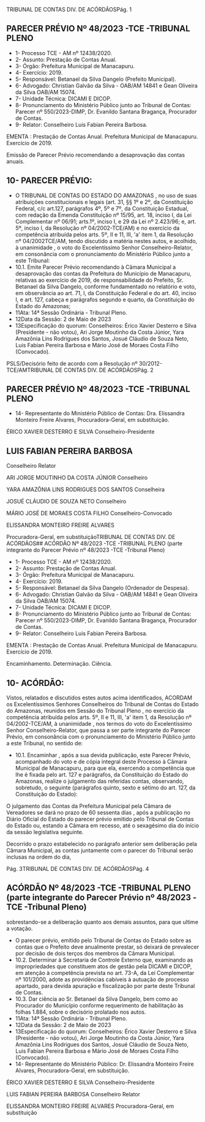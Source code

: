 TRIBUNAL DE CONTAS DIV. DE ACÓRDÃOSPág. 1

## PARECER PRÉVIO Nº 48/2023 -TCE -TRIBUNAL PLENO

- 1- Processo TCE - AM nº 12438/2020.
- 2- Assunto: Prestação de Contas Anual.
- 3- Órgão: Prefeitura Municipal de Manacapuru.
- 4- Exercício: 2019.
- 5- Responsável: Betanael da Silva Dangelo (Prefeito Municipal).
- 6- Advogado: Christian  Galvão  da  Silva  -  OAB/AM  14841  e  Gean  Oliveira  da  Silva  OAB/AM 15074.
- 7- Unidade Técnica: DICAMI E DICOP.
- 8- Pronunciamento  do  Ministério  Público  junto  ao  Tribunal  de  Contas: Parecer  nº 550/2023-DIMP, Dr. Evanildo Santana Bragança, Procurador de Contas.
- 9- Relator: Conselheiro Luis Fabian Pereira Barbosa.

EMENTA :  Prestação  de  Contas  Anual.    Prefeitura Municipal de Manacapuru.  Exercício de 2019.

Emissão de Parecer Prévio recomendando a desaprovação das contas anuais.

## 10-  PARECER PRÉVIO:

- O  TRIBUNAL  DE  CONTAS  DO  ESTADO  DO  AMAZONAS ,  no  uso  de  suas atribuições constitucionais e legais (art. 31, §§ 1º e 2º, da Constituição Federal, c/c art.127, parágrafos 4º, 5º e 7º, da Constituição Estadual, com redação da Emenda Constituição nº 15/95,  art.  18,  inciso  I,  da  Lei  Complementar  nº  06/91;  arts.1º,  inciso  I,  e  29  da  Lei  nº 2.423/96;  e,  art.  5º,  inciso  I,  da  Resolução  nº  04/2002-TCE/AM)  e  no  exercício  da competência  atribuída  pelos  arts.  5º,  II  e  11,  III,  'a'  item  1,  da  Resolução  nº  04/2002TCE/AM, tendo discutido a matéria nestes autos, e acolhido, à unanimidade ,  o  voto  do Excelentíssimo Senhor Conselheiro-Relator, em consonância com o pronunciamento do Ministério Público junto a este Tribunal:
- 10.1.  Emite Parecer Prévio recomendando à Câmara Municipal a desaprovação das contas da Prefeitura do Município de Manacapuru, relativas  ao  exercício  de  2019,  de  responsabilidade  do  Prefeito, Sr. Betanael da Silva Dangelo, conforme fundamentado no relatório e voto, em observância ao art. 71, I, da Constituição Federal e do art. 40, inciso I, e art. 127, cabeça e parágrafos segundo e quarto, da Constituição do Estado do Amazonas;
- 11Ata: 14ª Sessão Ordinária - Tribunal Pleno.
- 12Data da Sessão: 2 de Maio de 2023
- 13Especificação do quorum: Conselheiros: Érico Xavier Desterro e Silva (Presidente - não votou), Ari Jorge Moutinho da Costa Júnior, Yara Amazônia Lins Rodrigues dos Santos, Josué Cláudio de Souza Neto, Luis Fabian Pereira Barbosa e Mário José de Moraes Costa Filho (Convocado).

PSLS/Decisório feito de acordo com a Resolução nº 30/2012-TCE/AMTRIBUNAL DE CONTAS DIV. DE ACÓRDÃOSPág. 2

## PARECER PRÉVIO Nº 48/2023 -TCE -TRIBUNAL PLENO

- 14-  Representante do Ministério Público de Contas: Dra. Elissandra Monteiro Freire Alvares, Procuradora-Geral, em substituição.

ÉRICO XAVIER DESTERRO E SILVA Conselheiro-Presidente

## LUIS FABIAN PEREIRA BARBOSA

Conselheiro Relator

ARI JORGE MOUTINHO DA COSTA JÚNIOR Conselheiro

YARA AMAZÔNIA LINS RODRIGUES DOS SANTOS Conselheira

JOSUÉ CLÁUDIO DE SOUZA NETO Conselheiro

MÁRIO JOSÉ DE MORAES COSTA FILHO Conselheiro-Convocado

ELISSANDRA MONTEIRO FREIRE ALVARES

Procuradora-Geral, em substituiçãoTRIBUNAL DE CONTAS DIV. DE ACÓRDÃOS## ACÓRDÃO Nº 48/2023 -TCE -TRIBUNAL PLENO (parte integrante do Parecer Prévio nº 48/2023 -TCE -Tribunal Pleno)

- 1- Processo TCE - AM nº 12438/2020.
- 2- Assunto: Prestação de Contas Anual.
- 3- Órgão: Prefeitura Municipal de Manacapuru.
- 4- Exercício: 2019.
- 5- Responsável: Betanael da Silva Dangelo (Ordenador de Despesa).
- 6- Advogado: Christian  Galvão  da  Silva  -  OAB/AM  14841  e  Gean  Oliveira  da  Silva  OAB/AM 15074.
- 7- Unidade Técnica: DICAMI E DICOP.
- 8- Pronunciamento  do  Ministério  Público  junto  ao  Tribunal  de  Contas: Parecer  nº 550/2023-DIMP, Dr. Evanildo Santana Bragança, Procurador de Contas.
- 9- Relator: Conselheiro Luis Fabian Pereira Barbosa.

EMENTA :  Prestação  de  Contas  Anual.    Prefeitura Municipal de Manacapuru. Exercício de 2019.

Encaminhamento. Determinação. Ciência.

## 10-  ACÓRDÃO:

Vistos, relatados e discutidos estes autos acima identificados, ACORDAM os Excelentíssimos Senhores Conselheiros do Tribunal de Contas do Estado do Amazonas, reunidos em Sessão do Tribunal Pleno , no exercício da competência atribuída pelos arts. 5º, II e 11, III, 'a' item 1, da Resolução nº 04/2002-TCE/AM, à unanimidade , nos termos do voto do Excelentíssimo Senhor Conselheiro-Relator, que passa a ser parte integrante do Parecer Prévio, em consonância com o pronunciamento do Ministério Público junto a este Tribunal, no sentido de:

- 10.1.  Encaminhar , após  a  sua  devida  publicação,  este  Parecer  Prévio, acompanhado do voto  e  de  cópia  integral  deste  Processo  à  Câmara Municipal de Manacapuru, para que ela, exercendo a competência que lhe é fixada pelo art. 127 e parágrafos, da Constituição do Estado do Amazonas,  realize  o  julgamento  das  referidas  contas,  observando, sobretudo, o seguinte (parágrafos quinto, sexto e sétimo do art. 127, da Constituição do Estado):

O julgamento das Contas da Prefeitura Municipal pela Câmara de Vereadores se dará no prazo de 60 sessenta dias , após a publicação no Diário Oficial do Estado do parecer prévio emitido pelo Tribunal de Contas do Estado ou, estando a Câmara em recesso, até o sexagésimo dia do início da sessão legislativa seguinte.

Decorrido  o  prazo  estabelecido  no  parágrafo  anterior  sem deliberação pela Câmara Municipal, as contas juntamente com o parecer  do  Tribunal serão  inclusas na  ordem  do  dia,

Pág. 3TRIBUNAL DE CONTAS DIV. DE ACÓRDÃOSPág. 4

## ACÓRDÃO Nº 48/2023 -TCE -TRIBUNAL PLENO (parte integrante do Parecer Prévio nº 48/2023 -TCE -Tribunal Pleno)

sobrestando-se  a  deliberação  quanto  aos  demais  assuntos, para que ultime a votação.

- O parecer prévio, emitido pelo Tribunal de Contas do Estado sobre  as  contas  que  o  Prefeito  deve  anualmente  prestar,  só deixará de prevalecer por decisão de dois terços dos membros da Câmara Municipal.
- 10.2.  Determinar à  Secretaria  de  Controle  Externo  que,  examinando  as impropriedades que constituem atos de gestão pela DICAMI e DICOP, em atenção à competência prevista no art. 73-A, da Lei Complementar nº  101/2000, adote as providências cabíveis à autuação de processo apartado, para devida apuração e fiscalização por parte deste Tribunal de Contas.
- 10.3.  Dar ciência ao Sr. Betanael  da  Silva Dangelo, bem  como  ao Procurador do Município conforme requerimento de habilitação às folhas 1.884, sobre o decisório prolatado nos autos.
- 11Ata: 14ª Sessão Ordinária - Tribunal Pleno.
- 12Data da Sessão: 2 de Maio de 2023
- 13Especificação do quorum: Conselheiros: Érico Xavier Desterro e Silva (Presidente - não votou), Ari Jorge Moutinho da Costa Júnior, Yara Amazônia Lins Rodrigues dos Santos, Josué Cláudio de Souza Neto, Luis Fabian Pereira Barbosa e Mário José de Moraes Costa Filho (Convocado).
- 14-  Representante do Ministério Público: Dr. Elissandra Monteiro Freire Alvares, Procuradora-Geral, em substituição.

ÉRICO XAVIER DESTERRO E SILVA Conselheiro-Presidente

LUIS FABIAN PEREIRA BARBOSA Conselheiro Relator

ELISSANDRA MONTEIRO FREIRE ALVARES Procuradora-Geral, em substituição